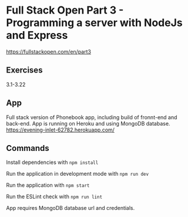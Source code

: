 # Full Stack Open Part 3 - Programming a server with NodeJs and Express
https://fullstackopen.com/en/part3

## Exercises
3.1-3.22

## App
Full stack version of Phonebook app, including build of fronnt-end and back-end. App is running on Heroku and using MongoDB database.  
https://evening-inlet-62782.herokuapp.com/

## Commands
Install dependencies with `npm install`

Run the application in development mode with `npm run dev`

Run the application with `npm start`

Run the ESLint check with `npm run lint`

App requires MongoDB database url and credentials.
